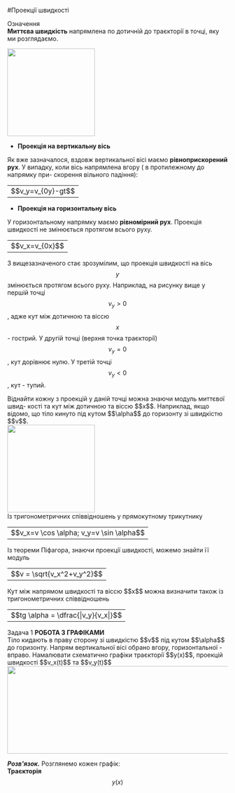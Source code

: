 #Проекцiї швидкостi

<div class="eoz-wrap">
<span class="eoz">Означення</span>
<div class="eoz-text">
<b>Миттєва швидкiсть</b> напрямлена по дотичнiй до траєкторiї в точцi, яку ми розглядаємо.<br></div>
<p></p>

<img class="image" width="200" height="200" src="https://rawgit.com/chudaol/ed-era-book-physics/master/images/chapter_3/2.png" />

* <div class="space"><b>Проекцiя на вертикальну вiсь</b>
Як вже зазначалося, вздовж вертикальної вiсi маємо **рiвноприскорений рух**.
У випадку, коли вiсь напрямлена вгору ( в протилежному до напрямку при-
скорення вiльного падiння):</div>
<div class="centered-table-wrapper">
<table class="centered-table">
<tr class="eq">
<td class="eq">
<p1>$$v_y=v_{0y}-gt$$</p1>
</td>
</tr>
</table></div>
<p></p>

* <div class="space"><b>Проекцiя на горизонтальну вiсь</b>
У горизонтальному напрямку маємо **рiвномiрний рух**. Проекцiя швидкостi не змiнюється протягом всього руху.</div>
<div class="centered-table-wrapper">
<table class="centered-table">
<tr class="eq">
<td class="eq">
<p1>$$v_x=v_{0x}$$</p1>
</td>
</tr>
</table></div>
<p></p>

З вищезазначеного стає зрозумiлим, що проекцiя швидкостi на вiсь $$y$$ змiнюється протягом всього руху. Наприклад, на рисунку вище у першiй точцi $$v_y > 0$$, адже кут
мiж дотичною та вiссю $$x$$ - гострий. У другiй точцi (верхня точка траєкторiї) $$v_y=0$$, кут дорiвнює нулю. У третiй точцi $$v_y < 0$$, кут - тупий.
<p></p>
<div class="space">Вiднайти кожну з проекцiй у данiй точцi можна знаючи модуль миттєвої швид-
костi та кут мiж дотичною та вiссю $$x$$. Наприклад, якщо вiдомо, що тiло кинуто пiд кутом $$\alpha$$ до горизонту зi швидкiстю $$v$$.</div>
<img class="image" width="200" height="200" src="https://rawgit.com/chudaol/ed-era-book-physics/master/images/chapter_3/3.png" />
<div class"space">Iз тригонометричних спiввiдношень у прямокутному трикутнику</div>
<div class="centered-table-wrapper">
<table class="centered-table">
<tr class="eq">
<td class="eq">
<p1>$$v_x=v \cos \alpha; v_y=v \sin \alpha$$</p1>
</td>
</tr>
</table></div>
<p></p>
<div class"space">Iз теореми Пiфагора, знаючи проекцiї швидкостi, можемо знайти її модуль</div>
<div class="centered-table-wrapper">
<table class="centered-table">
<tr class="eq">
<td class="eq">
<p1>$$v = \sqrt{v_x^2+v_y^2}$$</p1>
</td>
</tr>
</table></div>
<p></p>
Кут мiж напрямом швидкостi та вiссю $$x$$ можна визначити також iз тригонометричних спiввiдношень
<div class="centered-table-wrapper">
<table class="centered-table">
<tr class="eq">
<td class="eq">
<p1>$$tg \alpha = \dfrac{|v_y}{v_x|}$$</p1>
</td>
</tr>
</table></div>
<p></p>
<div class="task-wrap">
<span class="task">Задача 1</span> <b>РОБОТА З ГРАФIКАМИ</b>
<div class="task-text">
<div class"space">Тiло кидають в праву сторону зi швидкiстю $$v$$ пiд кутом $$\alpha$$ до горизонту. Напрям вертикальної вiсi обрано вгору, горизонтальної - вправо. Намалювати схематично графiки траєкторiї $$y(x)$$, проекцiй швидкостi $$v_x(t)$$ та $$v_y(t)$$</br></div>

<img class="image" width="700" height="200" src="https://rawgit.com/chudaol/ed-era-book-physics/master/images/chapter_3/4.png" />

<b><i>Розв'язок.</i></b> Розглянемо кожен графiк:</br>
<b>Траєкторiя</b> $$y(x)$$

